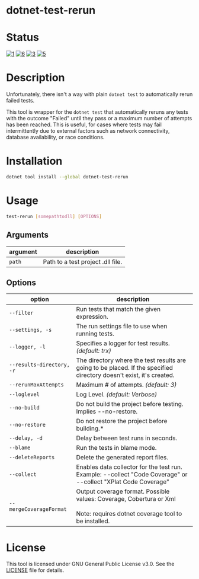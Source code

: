 # dotnet-test-rerun

# Status
[![1]][2] [![6]][7] [![3]][4] [![5]][4]

# Description
Unfortunately, there isn't a way with plain `dotnet test` to automatically rerun failed tests.

This tool is wrapper for the `dotnet test` that automatically reruns any tests with the outcome "Failed" until they pass or a maximum number of attempts has been reached. This is useful, for cases where tests may fail intermittently due to external factors such as network connectivity, database availability, or race conditions.

# Installation
```sh
dotnet tool install --global dotnet-test-rerun
```

# Usage
```sh
test-rerun [somepathtodll] [OPTIONS]
```

## Arguments
| argument | description                       |
| -------- | --------------------------------- |
| `path`   | Path to a test project .dll file. |

## Options
| option               | description                                                                                                                        |
| -------------------- |------------------------------------------------------------------------------------------------------------------------------------|
| `--filter`           | Run tests that match the given expression.                                                                                         |
| `--settings, -s`     | The run settings file to use when running tests.                                                                                   |
| `--logger, -l`       | Specifies a logger for test results. *(default: trx)*                                                                              |
| `--results-directory, -r` | The directory where the test results are going to be placed. If the specified directory doesn't exist, it's created.               |
| `--rerunMaxAttempts` | Maximum # of attempts. *(default: 3)*                                                                                              |
| `--loglevel` | Log Level. *(default: Verbose)*                                                                                                    |
| `--no-build` | Do not build the project before testing. Implies --no-restore.                                                                     |
| `--no-restore` | Do not restore the project before building.*                                                                                       |
| `--delay, -d` | Delay between test runs in seconds.                                                                                                |
| `--blame` | Run the tests in blame mode.                                                                                                       |
| `--deleteReports` | Delete the generated report files.                                                                                                 |
| `--collect` | Enables data collector for the test run. Example: --collect "Code Coverage" or --collect "XPlat Code Coverage"                     |
| `--mergeCoverageFormat` | Output coverage format. Possible values: Coverage, Cobertura or Xml <br/><br/>Note: requires dotnet coverage tool to be installed. |

# License
This tool is licensed under GNU General Public License v3.0. See the [LICENSE](/LICENSE) file for details.

[1]: https://github.com/joaoopereira/dotnet-test-rerun/actions/workflows/cd.yml/badge.svg
[2]: https://github.com/joaoopereira/dotnet-test-rerun/actions/workflows/cd.yml
[3]: https://img.shields.io/nuget/v/dotnet-test-rerun.svg?label=dotnet-test-rerun
[4]: https://www.nuget.org/packages/dotnet-test-rerun
[5]: https://img.shields.io/nuget/dt/dotnet-test-rerun.svg?label=downloads
[6]: https://coveralls.io/repos/github/joaoopereira/dotnet-test-rerun/badge.svg?branch=main
[7]: https://coveralls.io/github/joaoopereira/dotnet-test-rerun?branch=main
